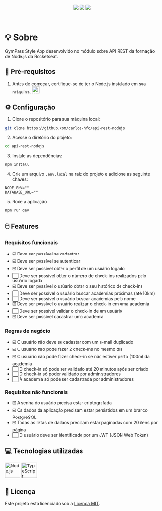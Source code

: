 <p align="center">
  <img src="https://img.shields.io/badge/node-v18.18.2-339933?style=flat&logo=nodedotjs&logoColor=%23339933" />
  <img src="https://img.shields.io/badge/npm-v9.8.1-CB3837?style=flat&logo=npm" />
  <img src="https://img.shields.io/badge/feito_por-Carlos_Faustino-black" />
</p>

<br/>

# :bulb: Sobre

GymPass Style App desenvolvido no módulo sobre API REST da formação de Node.js da Rocketseat.

## :page_with_curl: Pré-requisitos

1. Antes de começar, certifique-se de ter o Node.js instalado em sua máquina. 
    <a href="https://nodejs.org">
      <img width="24" src="https://user-images.githubusercontent.com/25181517/183568594-85e280a7-0d7e-4d1a-9028-c8c2209e073c.png" alt="Node.js" title="Node.js"/>
    </a>

## :gear: Configuração

1. Clone o repositório para sua máquina local:

```bash
git clone https://github.com/carlos-hfc/api-rest-nodejs
```

2. Acesse o diretório do projeto:

```bash
cd api-rest-nodejs
```

3. Instale as dependências:

```bash
npm install
```

4. Crie um arquivo `.env.local` na raiz do projeto e adicione as seguinte chaves:

```env
NODE_ENV=""
DATABASE_URL=""
```

5. Rode a aplicação

```bash
npm run dev
```

## :computer_mouse: Features

### Requisitos funcionais

- :ballot_box_with_check: Deve ser possível se cadastrar
- :ballot_box_with_check: Deve ser possível se autenticar
- :ballot_box_with_check: Deve ser possível obter o perfil de um usuário logado
- :white_large_square: Deve ser possível obter o número de check-ins realizados pelo usuário logado
- :ballot_box_with_check: Deve ser possível o usúario obter o seu histórico de check-ins
- :white_large_square: Deve ser possível o usuário buscar academias próximas (até 10km)
- :white_large_square: Deve ser possível o usuário buscar academias pelo nome
- :ballot_box_with_check: Deve ser possível o usuário realizar o check-in em uma academia
- :white_large_square: Deve ser possível validar o check-in de um usuário
- :ballot_box_with_check: Deve ser possível cadastrar uma academia

### Regras de negócio

- :ballot_box_with_check: O usuário não deve se cadastar com um e-mail duplicado
- :ballot_box_with_check: O usuário não pode fazer 2 check-ins no mesmo dia
- :ballot_box_with_check: O usuário não pode fazer check-in se não estiver perto (100m) da academia
- :white_large_square: O check-in só pode ser validado até 20 minutos após ser criado
- :white_large_square: O check-in só poder validado por administradores
- :white_large_square: A academia só pode ser cadastrada por administradores

### Requisitos não funcionais

- :ballot_box_with_check: A senha do usuário precisa estar criptografada
- :ballot_box_with_check: Os dados da aplicação precisam estar persistidos em um branco PostgreSQL
- :ballot_box_with_check: Todas as listas de dadaos precisam estar paginadas com 20 itens por página
- :white_large_square: O usuário deve ser identificado por um JWT (JSON Web Token)

## :computer: Tecnologias utilizadas

<p float="left">
  <img width="50" src="https://user-images.githubusercontent.com/25181517/183568594-85e280a7-0d7e-4d1a-9028-c8c2209e073c.png" alt="Node.js" title="Node.js"/>
  <img width="50" src="https://user-images.githubusercontent.com/25181517/183890598-19a0ac2d-e88a-4005-a8df-1ee36782fde1.png" alt="TypeScript" title="TypeScript"/>
</p>

## :page_facing_up: Licença

Este projeto está licenciado sob a [Licença MIT](LICENSE).